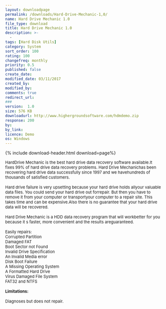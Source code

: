 ```yaml
---
layout: downloadpage
permalink: /downloads/Hard-Drive-Mechanic-1,0/
name: Hard Drive Mechanic 1.0
file_type: download
title: Hard Drive Mechanic 1.0
description: >-
  -
tags: [Hard Disk Utils]
category: System
sort_order: 100
rating: 100
changefreq: monthly
priority: 0.5
published: false
create_date:
modified_date: 03/11/2017
created_by:
modified_by:
comments: true
redirect_url:
###
version:  1.0
size: 576 KB
downloadurl: http://www.highergroundsoftware.com/hdmdemo.zip
response: 200
by:
by_link:
licence: Demo
os: Windows
---
```


{% include download-header.html download=page%}

<p style="fix-download-text !important">
<p><font size="2"><p>HardDrive Mechanic is the best hard drive data recovery software available.It fixes 99% of hard drive data recovery problems. Hard Drive Mechanichas been recovering hard drive data successfully since 1997 and we havehundreds of thousands of satisfied customers.<br />
<br />
Hard drive failure is very upsetting because your hard drive holds allyour valuable data files. You could send your hard drive out forrepair. But then you have to remove it from your computer or transportyour computer to a repair site. This takes time and can be expensive.Also there is no guarantee that your hard drive data will be recovered.<br />
<br />
Hard Drive Mechanic is a HDD data recovery program that will workbetter for you because it s faster, more convenient and the results areguaranteed.<br />
<br />
Easily repairs:<br />
Corrupted Partition <br />
Damaged FAT <br />
Boot Sector not Found <br />
Invalid Drive Specification <br />
An Invalid Media error <br />
Disk Boot Failure <br />
A Missing Operating System <br />
A Formatted Hard Drive <br />
Virus Damaged File System <br />
FAT32 and NTFS <br />
<br />
<span><strong>Limitations:</strong></span><br />
<br />
Diagnoses but does not repair.</p></p></p>
